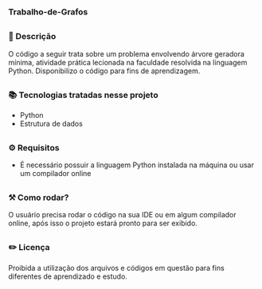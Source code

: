 ### Trabalho-de-Grafos

##

### 📜 Descrição

O código a seguir trata sobre um problema envolvendo árvore geradora mínima, atividade prática lecionada na faculdade resolvida na linguagem Python. Disponibilizo o código para fins de aprendizagem.

##

### 📚 Tecnologias tratadas nesse projeto

- Python
- Estrutura de dados

##

### ⚙ Requisitos

- É necessário possuir a linguagem Python instalada na máquina ou usar um compilador online

##

### ⚒️ Como rodar?

O usuário precisa rodar o código na sua IDE ou em algum compilador online, após isso o projeto estará pronto para ser exibido.

##

### ✏️ Licença

Proibida a utilização dos arquivos e códigos em questão para fins diferentes de aprendizado e estudo.

##
